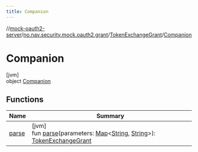 ```yaml
---
title: Companion
---
```

//[mock-oauth2-server](../../../../index.html)/[no.nav.security.mock.oauth2.grant](../../index.html)/[TokenExchangeGrant](../index.html)/[Companion](index.html)



# Companion



[jvm]\
object [Companion](index.html)



## Functions


| Name | Summary |
|---|---|
| [parse](parse.html) | [jvm]<br>fun [parse](parse.html)(parameters: [Map](https://kotlinlang.org/api/latest/jvm/stdlib/kotlin.collections/-map/index.html)&lt;[String](https://kotlinlang.org/api/latest/jvm/stdlib/kotlin/-string/index.html), [String](https://kotlinlang.org/api/latest/jvm/stdlib/kotlin/-string/index.html)&gt;): [TokenExchangeGrant](../index.html) |

